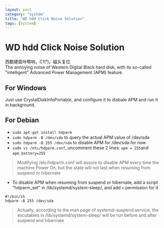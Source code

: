 ```yaml
---
layout: post
category: "System"
title: "WD hdd Click Noise Solution"
tags: [System]
---
```


# WD hdd Click Noise Solution
西数硬盘咔嚓响，C1门，磁头复位  
The annoying noise of Western Digital Black hard disk, with its so-called "intelligent" Advanced Power Management (APM) feature.

## For Windows
Just use CrystalDiskInfoPortable, and configure it to disbale APM and run it in background.

## For Debian
<!--more-->
- `sudo apt-get install hdparm`
- `sudo hdparm -B /dev/sda` to query the actual APM value of /dev/sda
- `sudo hdparm -B 255 /dev/sda` to disable APM for /dev/sda for now
- `sudo vi /etc/hdparm.conf`, uncomment these 2 lines: `apm = 255`and `apm_battery=255`
> Modifying /etc/hdparm.conf will assure to disable APM every time the machine Power On, but the state will not last when resuming from suspend or hibernate
- To disable APM when resuming from suspend or hibernate, add a script "hdparm_set" in /lib/systemd/system-sleep/, and add `x` permission for it  
```
#!/bin/sh
hdparm -B 255 /dev/sda
```
> Actually, according to the man page of systemd-suspend.service, the excutables in /lib/systemd/system-sleep/ will be run before and after suspend and hibernate
